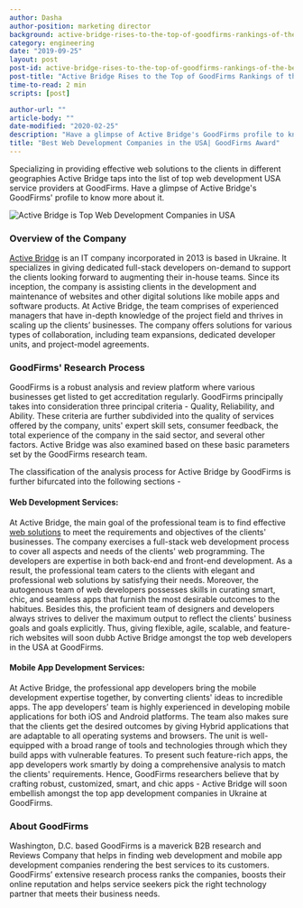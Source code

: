 ```yaml
---
author: Dasha
author-position: marketing director
background: active-bridge-rises-to-the-top-of-goodfirms-rankings-of-the-best-web-development-companies-in-the-usa-back
category: engineering
date: "2019-09-25"
layout: post
post-id: active-bridge-rises-to-the-top-of-goodfirms-rankings-of-the-best-web-development-companies-in-the-usa
post-title: "Active Bridge Rises to the Top of GoodFirms Rankings of the Best Web Development Companies in the USA"
time-to-read: 2 min
scripts: [post]

author-url: ""
article-body: ""
date-modified: "2020-02-25"
description: "Have a glimpse of Active Bridge's GoodFirms profile to know more about it"
title: "Best Web Development Companies in the USA| GoodFirms Award"
---
```


Specializing in providing effective web solutions to the clients in different geographies Active Bridge taps into the list of top web development USA service providers at GoodFirms. Have a glimpse of Active Bridge's GoodFirms' profile to know more about it.

![Active Bridge is Top Web Development Companies in USA](https://i.imgur.com/M5cmqnc.png)


### Overview of the Company
[Active Bridge](/index) is an IT company incorporated in 2013 is based in Ukraine. It specializes in giving dedicated full-stack developers on-demand to support the clients looking forward to augmenting their in-house teams. Since its inception, the company is assisting clients in the development and maintenance of websites and other digital solutions like mobile apps and software products. At Active Bridge, the team comprises of experienced managers that have in-depth knowledge of the project field and thrives in scaling up the clients’ businesses. The company offers solutions for various types of collaboration, including team expansions, dedicated developer units, and project-model agreements.

### GoodFirms' Research Process
GoodFirms is a robust analysis and review platform where various businesses get listed to get accreditation regularly. GoodFirms principally takes into consideration three principal criteria - Quality, Reliability, and Ability. These criteria are further subdivided into the quality of services offered by the company, units' expert skill sets, consumer feedback, the total experience of the company in the said sector, and several other factors. Active Bridge was also examined based on these basic parameters set by the GoodFirms research team. 

The classification of the analysis process for Active Bridge by GoodFirms is further bifurcated into the following sections -

#### Web Development Services:
At Active Bridge, the main goal of the professional team is to find effective [web solutions](/services.html) to meet the requirements and objectives of the clients' businesses. The company exercises a full-stack web development process to cover all aspects and needs of the clients' web programming. The developers are expertise in both back-end and front-end development. As a result, the professional team caters to the clients with elegant and professional web solutions by satisfying their needs. Moreover, the autogenous team of web developers possesses skills in curating smart, chic, and seamless apps that furnish the most desirable outcomes to the habitues. Besides this, the proficient team of designers and developers always strives to deliver the maximum output to reflect the clients' business goals and goals explicitly. Thus, giving flexible, agile, scalable, and feature-rich websites will soon dubb Active Bridge amongst the top web developers in the USA at GoodFirms.

#### Mobile App Development Services:
At Active Bridge, the professional app developers bring the mobile development expertise together, by converting clients' ideas to incredible apps. The app developers’ team is highly experienced in developing mobile applications for both iOS and Android platforms. The team also makes sure that the clients get the desired outcomes by giving Hybrid applications that are adaptable to all operating systems and browsers. The unit is well-equipped with a broad range of tools and technologies through which they build apps with vulnerable features. To present such feature-rich apps, the app developers work smartly by doing a comprehensive analysis to match the clients' requirements. Hence, GoodFirms researchers believe that by crafting robust, customized, smart, and chic apps - Active Bridge will soon embellish amongst the top app development companies in Ukraine at GoodFirms.

### About GoodFirms
Washington, D.C. based GoodFirms is a maverick B2B research and Reviews Company that helps in finding web development and mobile app development companies rendering the best services to its customers. GoodFirms’ extensive research process ranks the companies, boosts their online reputation and helps service seekers pick the right technology partner that meets their business needs.
